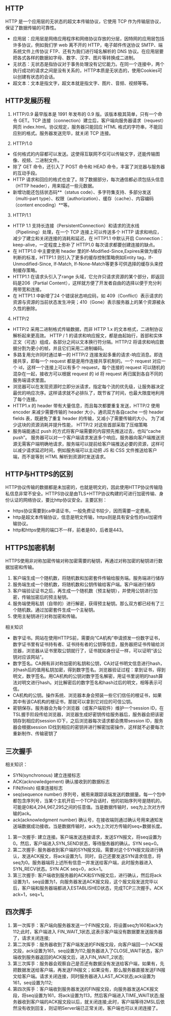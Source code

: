 ## HTTP
HTTP 是一个应用层的无状态的超文本传输协议，它使用 TCP 作为传输层协议，保证了数据传输的可靠性。

* 应用层：应用层是网络应用程序和网络协议存放的分层，因特网的应用层包括许多协议，例如我们学 web 离不开的 HTTP，电子邮件传送协议 SMTP、端系统文件上传协议 FTP、还有为我们进行域名解析的 DNS 协议。在应用层要把各式各样的数据如字母、数字、汉字、图片等转换成二进制。
* 无状态：无状态是指协议对于事务处理没有记忆能力。在同一个连接中，两个执行成功的请求之间是没有关系的，HTTP本质是无状态的，使用Cookies可以创建有状态的会话。
* 超文本：文本是指文字，超文本就是指文字、图片、音频、视频等等。

## HTTP发展历程
1. HTTP/0.9
最早版本是 1991 年发布的 0.9 版。该版本极其简单，只有一个命令 GET。TCP 连接（connection）建立后，客户端向服务器请求（request）网页 index.html。协议规定，服务器只能回应 HTML 格式的字符串，不能回应别的格式。服务器发送完毕，就关闭 TCP 连接。

2. HTTP/1.0
* 任何格式的内容都可以发送。这使得互联网不仅可以传输文字，还能传输图像、视频、二进制文件。
* 除了 GET 命令，还引入了 POST 命令和 HEAD 命令，丰富了浏览器与服务器的互动手段。
* HTTP 请求和回应的格式也变了。除了数据部分，每次通信都必须包括头信息（HTTP header），用来描述一些元数据。
* 新增功能还包括状态码**（status code）、多字符集支持、多部分发送（multi-part type）、权限（authorization）、缓存（cache）、内容编码（content encoding）**等。

3. HTTP/1.1
*  HTTP 1.1 支持长连接（PersistentConnection）和请求的流水线（Pipelining）处理，在一个 TCP 连接上可以传送多个 HTTP 请求和响应，减少了建立和关闭连接的消耗和延迟，在 HTTP1.1 中默认开启 Connection： keep-alive，一定程度上弥补了 HTTP1.0 每次请求都要创建连接的缺点。
* 在 HTTP1.0 中主要使用 header 里的If-Modified-Since,Expires来做为缓存判断的标准，HTTP1.1 则引入了更多的缓存控制策略例如Entity tag，If-Unmodified-Since, If-Match, If-None-Match等更多可供选择的缓存头来控制缓存策略。
* HTTP1.1 在请求头引入了range 头域，它允许只请求资源的某个部分，即返回码是206（Partial Content），这样就方便了开发者自由的选择以便于充分利用带宽和连接。
* 在 HTTP1.1 中新增了24 个错误状态响应码，如 409（Conflict）表示请求的资源与资源的当前状态发生冲突；410（Gone）表示服务器上的某个资源被永久性的删除。

4. HTTP/2
* HTTP/2 采用二进制格式传输数据，而非 HTTP 1.x 的文本格式，二进制协议解析起来更高效。 HTTP / 1 的请求和响应报文，都是由起始行，首部和实体正文（可选）组成，各部分之间以文本换行符分隔。HTTP/2 将请求和响应数据分割为更小的帧，并且它们采用二进制编码。
* 多路复用允许同时通过单一的 HTTP/2 连接发起多重的请求-响应消息。即连接共享，即每一个 request 都是是用作连接共享机制的。一个 request 对应一个 id，这样一个连接上可以有多个 request，每个连接的 request 可以随机的混杂在一起，接收方可以根据 request 的 id 将 request 再归属到各自不同的服务端请求里面。
* 浏览器可以在发现资源时立即分派请求，指定每个流的优先级，让服务器决定最优的响应次序。这样请求就不必排队了，既节省了时间，也最大限度地利用了每个连接。
* HTTP1.x 的 header 带有大量信息，而且每次都要重复发送，HTTP/2 使用 encoder 来减少需要传输的 header 大小，通讯双方各自cache 一份 header fields 表，既避免了重复 header 的传输，又减小了需要传输的大小。
为了减少这块的资源消耗并提升性能， HTTP/2 对这些首部采取了压缩策略
* 服务端能通过 push 的方式将客户端需要的内容预先推送过去，也叫“cache push”。
服务器可以对一个客户端请求发送多个响应。服务器向客户端推送资源无需客户端明确地请求，服务端可以提前给客户端推送必要的资源，这样可以减少请求延迟时间，例如服务端可以主动把 JS 和 CSS 文件推送给客户端，而不是等到 HTML 解析到资源时发送请求。

## HTTP与HTTPS的区别
HTTP协议传输的数据都是未加密的，也就是明文的，因此使用HTTP协议传输隐私信息非常不安全。HTTPS协议是由TLS+HTTP协议构建的可进行加密传输、身份认证的网络协议，要比http协议安全。主要区别：
* https协议需要到ca申请证书，一般免费证书较少，因而需要一定费用。
* http是超文本传输协议，信息是明文传输，https则是具有安全性的ssl加密传输协议。
* http和https使用的端口不一样，前者是80，后者是443。

## HTTPS加密机制
HTTPS使用非对称加密传输对称加密需要的秘钥，再通过对称加密的秘钥进行数据加密和传输。
1. 客户端生成一个随机数，将随机数和加密套件传输给服务端。服务端进行储存
2. 服务端生成一个随机数，将随机数和公钥传输给客户端。客户端进行储存
3. 客户端验证证书之后，再生成一个随机数（预主秘钥），并使用公钥进行加密，传输加密后的预主秘钥。
4. 服务端使用私钥（自带的）进行解密，获得预主秘钥。那么双方都已经有了三个随机数。通过加密套件生成一个主秘钥。
5. 使用主秘钥进行对称加密和传输。

相关知识
* 数字证书。网站在使用HTTPS前，需要向“CA机构”申请颁发一份数字证书，数字证书里有证书持有者、证书持有者的公钥等信息，服务器把证书传输给浏览器，浏览器从证书里取公钥就行了，证书就如身份证一样，可以证明“该公钥对应该网站”。
* 数字签名。CA拥有非对称加密的私钥和公钥，CA对证书明文信息进行hash，对hash后的值用私钥加密，得到数字签名。浏览器验证过程：拿到证书，得到明文，数字签名。用CA机构的公钥对数字签名解密，用证书里说明的hash算法对明文进行hash。对比解密后的数字签名和hash过后的明文，相等表示可信。
* CA机构的公钥。操作系统、浏览器本身会预装一些它们信任的根证书，如果其中有该CA机构的根证书，那就可以拿到它对应的可信公钥。
* 密钥保存。服务器会为每个浏览器（或客户端软件）维护一个session ID，在TSL握手阶段传给浏览器，浏览器生成好密钥传给服务器后，服务器会把该密钥存到相应的session ID下，之后浏览器每次请求都会携带session ID，服务器会根据session ID找到相应的密钥并进行解密加密操作，这样就不必要每次重新制作、传输密钥了

## 三次握手
相关知识：
* SYN(synchronous) 建立连接标志
* ACK(acknowledgement) 确认接收到的数据标志
* FIN(finish) 结束连接标志
* seq(sequence number) 序列号，被用来跟踪该端发送的数据量。每一个包中都包含序列号，当某个主机开启一个TCP会话时，他的初始序列号是随机的，可能是0和4,294,967,295之间的任意值。当是数据传输时，seq为上次对方传输的ack。
* ack(acknowledgment number) 确认号，在接收端则通过确认号用来通知发送端数据成功接收。当是数据传输时，ack为上次对方传输的seq+数据长度。

1. 第一次握手: 建立连接。客户端发送连接请求，发送SYN报文，将seq设置为0。然后，客户端进入SYN_SEND状态，等待服务器的确认。SYN seq=0。
2. 第二次握手: 服务器收到客户端的SYN报文段。需要对这个SYN报文段进行确认，发送ACK报文，将ack设置为1。同时，自己还要发送SYN请求信息，将seq为0。服务器端将上述所有信息一并发送给客户端，此时服务器进入SYN_RECV状态。SYN ACK seq=0，ack=1。
3. 第三次握手: 客户端收到服务器的ACK和SYN报文后，进行确认，然后将ack设置为1，seq设置为1，向服务器发送ACK报文段，这个报文段发送完毕以后，客户端和服务器端都进入ESTABLISHED状态，完成TCP三次握手。ACK ack=1，seq=1。

## 四次挥手
1. 第一次挥手：客户端向服务器发送一个FIN报文段，将设置seq为160和ack为112;此时，客户端进入 FIN_WAIT_1状态,这表示客户端没有数据要发送服务器了，请求关闭连接;
2. 第二次挥手：服务器收到了客户端发送的FIN报文段，向客户端回一个ACK报文段，ack设置为161，seq设置为112;服务器进入了CLOSE_WAIT状态，客户端收到服务器返回的ACK报文后，进入FIN_WAIT_2状态;
3. 第三次挥手：服务器会观察自己是否还有数据没有发送给客户端，如果有，先把数据发送给客户端，再发送FIN报文；如果没有，那么服务器直接发送FIN报文给客户端。请求关闭连接，同时服务器进入LAST_ACK状态;ack设置为161，seq设置为112;
4. 第四次挥手：客户端收到服务器发送的FIN报文段，向服务器发送ACK报文段，将seq设置为161，将ack设置为113，然后客户端进入TIME_WAIT状态;服务器收到客户端的ACK报文段以后，就关闭连接;此时，客户端等待2MSL后依然没有收到回复，则证明Server端已正常关闭，客户端也可以关闭连接了。